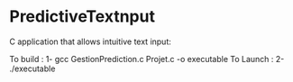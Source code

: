 # PredictiveTextnput

C application that allows intuitive text input:

To build : 1- gcc GestionPrediction.c Projet.c -o executable
To Launch :  2- ./executable
           
